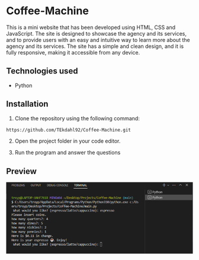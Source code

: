 # Coffee-Machine
This is a mini website that has been developed using HTML, CSS and JavaScript. The site is designed to showcase the agency and its services, and to provide users with an easy and intuitive way to learn more about the agency and its services. The site has a simple and clean design, and it is fully responsive, making it accessible from any device.

## Technologies used
* Python

## Installation
1. Clone the repository using the following command:

``` bash
https://github.com/TEkdahl92/Coffee-Machine.git
```
2. Open the project folder in your code editor.

3. Run the program and answer the questions

## Preview
![Coffee-Machine](./images/image.png)
